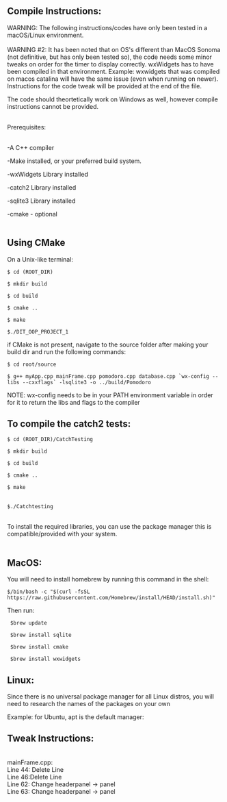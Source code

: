 ## Compile Instructions:<br>

WARNING: The following instructions/codes have only been tested in a macOS/Linux environment. <br>
<br> WARNING #2: It has been noted that on OS's different than MacOS Sonoma (not definitive, but has only been tested so), the code needs some minor tweaks on order for the timer to display correctly. wxWidgets has to have been compiled in that environment. Example: wxwidgets that was compiled on macos catalina will have the same issue (even when running on newer). Instructions for the code tweak will be provided at the end of the file.

The code should theortetically work on Windows as well, however compile instructions cannot be provided.<br><br>

Prerequisites:<br><br>

-A C++ compiler<br>

-Make installed, or your preferred build system.

-wxWidgets Library installed<br>

-catch2 Library installed<br>

-sqlite3 Library installed<br>

-cmake - optional<br><br>
## Using CMake
On a Unix-like terminal:<br>

``$ cd (ROOT_DIR)``<br>

``$ mkdir build``<br>

``$ cd build``<br>

``$ cmake ..``<br>

``$ make``<br>

``$./DIT_OOP_PROJECT_1``<br>


if CMake is not present, navigate to the source folder after making your build dir and run the following commands:<br>

``$ cd root/source``

````$ g++ myApp.cpp mainFrame.cpp pomodoro.cpp database.cpp `wx-config --libs --cxxflags` -lsqlite3 -o ../build/Pomodoro````

NOTE: wx-config needs to be in your PATH environment variable in order for it to return the libs and flags to the compiler<br>

  


  

## To compile the catch2 tests:<br>

``$ cd (ROOT_DIR)/CatchTesting``<br>

``$ mkdir build``<br>

``$ cd build``<br>

``$ cmake ..``<br>

``$ make``<br><br>

``$./Catchtesting``

  

<br>To install the required libraries, you can use the package manager this is compatible/provided with your system.<br><br>

## MacOS:

You will need to install homebrew by running this command in the shell:

``$/bin/bash -c "$(curl -fsSL https://raw.githubusercontent.com/Homebrew/install/HEAD/install.sh)" ``

Then run:<br>

`` $brew update``<br>

`` $brew install sqlite``<br>

`` $brew install cmake``<br>

`` $brew install wxwidgets``<br>



## Linux:
Since there is no universal package manager for all Linux distros, you will need to research the names of the packages on your own<br>

Example: for Ubuntu, apt is the default manager:<br>


## Tweak Instructions:
<br>mainFrame.cpp:
<br>Line 44: Delete Line
<br>Line 46:Delete Line
<br>Line 62: Change headerpanel -> panel
<br>Line 63: Change headerpanel -> panel
